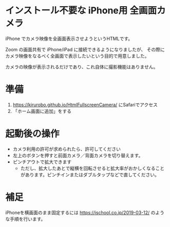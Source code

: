 # インストール不要な iPhone用 全画面カメラ
iPhone でカメラ映像を全画面表示させようというHTMLです。

Zoom の画面共有で iPhone/iPad に接続できるようになりましたが、
その際にカメラ映像をなるべく全画面で表示したいという目的で用意しました。

カメラの映像が表示されるだけであり、これ自体に撮影機能はありません。


# 準備
1. https://kirurobo.github.io/HtmlFullscreenCamera/ にSafariでアクセス
2. 「ホーム画面に追加」をする


# 起動後の操作
* カメラ利用の許可が求められたら、許可してください
* 左上のボタンを押すと前面カメラ／背面カメラを切り替えます。
* ピンチアウトで拡大できます
  * ただし、拡大したあとで縦横を回転させると拡大率がおかしくなることがあります。ピンチインまたはダブルタップなどで直してください。


# 補足
iPhoneを横画面のまま固定するには https://ischool.co.jp/2019-03-12/ のような手順を行います。
